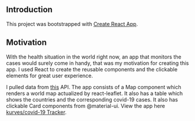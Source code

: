 
## Introduction

This project was bootstrapped with [Create React App](https://github.com/facebook/create-react-app).

## Motivation

With the health situation in the world right now, an app that monitors the cases would surely come in handy, that was my motivation for creating this app. I used React to create the reusable components and the clickable elements for great user experience.

I pulled data from [this](https://disease.sh/v3/covid/countries) API. The app consists of a Map component which renders a world map actualized by react-leaflet. It also has a table which shows the countries and the corresponding covid-19 cases. It also has clickable Card components from @material-ui.
 View the app here [kurves/covid-19 Tracker](https://covid-19-tracker-dab65.web.app/).

